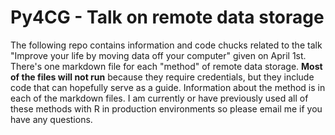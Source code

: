 # Py4CG - Talk on remote data storage

The following repo contains information and code chucks related to the talk "Improve your life by moving data off your computer" given on April 1st. There's one markdown file for each "method" of remote data storage. **Most of the files will not run** because they require credentials, but they include code that can hopefully serve as a guide. Information about the method is in each of the markdown files. I am currently or have previously used all of these methods with R in production environments so please email me if you have any questions.
